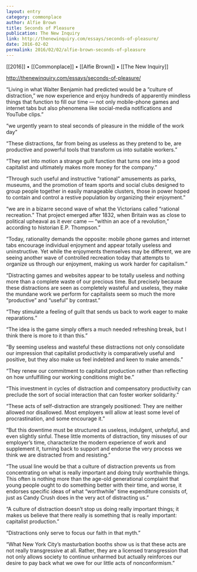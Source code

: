 ```yaml
---
layout: entry
category: commonplace
author: Alfie Brown
title: Seconds of Pleasure
publication: The New Inquiry
link: http://thenewinquiry.com/essays/seconds-of-pleasure/
date: 2016-02-02
permalink: 2016/02/02/alfie-brown-seconds-of-pleasure
---
```


[[2016]] • [[Commonplace]] • [[Alfie Brown]] • [[The New Inquiry]]

http://thenewinquiry.com/essays/seconds-of-pleasure/

“Living in what Walter Benjamin had predicted would be a “culture of distraction,” we now experience and enjoy hundreds of apparently mindless things that function to fill our time — not only mobile-phone games and internet tabs but also phenomena like social-media notifications and YouTube clips.”

“we urgently yearn to steal seconds of pleasure in the middle of the work day”

“These distractions, far from being as useless as they pretend to be, are productive and powerful tools that transform us into suitable workers.”

“They set into motion a strange guilt function that turns one into a good capitalist and ultimately makes more money for the company.”

“Through such useful and instructive “rational” amusements as parks, museums, and the promotion of team sports and social clubs designed to group people together in easily manageable clusters, those in power hoped to contain and control a restive population by organizing their enjoyment.”

“we are in a bizarre second wave of what the Victorians called “rational recreation.” That project emerged after 1832, when Britain was as close to political upheaval as it ever came — “within an ace of a revolution,” according to historian E.P. Thompson.”

“Today, rationality demands the opposite: mobile phone games and internet tabs encourage individual enjoyment and appear totally useless and uninstructive. Yet while the enjoyments themselves may be different, we are seeing another wave of controlled recreation today that attempts to organize us through our enjoyment, making us work harder for capitalism.”

“Distracting games and websites appear to be totally useless and nothing more than a complete waste of our precious time. But precisely because these distractions are seen as completely wasteful and useless, they make the mundane work we perform for capitalists seem so much the more “productive” and “useful” by contrast.”

“They stimulate a feeling of guilt that sends us back to work eager to make reparations.”

“The idea is the game simply offers a much needed refreshing break, but I think there is more to it than this.”

“By seeming useless and wasteful these distractions not only consolidate our impression that capitalist productivity is comparatively useful and positive, but they also make us feel indebted and keen to make amends.”

“They renew our commitment to capitalist production rather than reflecting on how unfulfilling our working conditions might be.”

“This investment in cycles of distraction and compensatory productivity can preclude the sort of social interaction that can foster worker solidarity.”

“These acts of self-distraction are strangely positioned: They are neither allowed nor disallowed. Most employers will allow at least some level of procrastination, and some encourage it.”

“But this downtime must be structured as useless, indulgent, unhelpful, and even slightly sinful. These little moments of distraction, tiny misuses of our employer’s time, characterize the modern experience of work and supplement it, turning back to support and endorse the very process we think we are distracted from and resisting.”

“The usual line would be that a culture of distraction prevents us from concentrating on what is really important and doing truly worthwhile things. This often is nothing more than the age-old generational complaint that young people ought to do something better with their time, and worse, it endorses specific ideas of what “worthwhile” time expenditure consists of, just as Candy Crush does in the very act of distracting us.”

“A culture of distraction doesn’t stop us doing really important things; it makes us believe that there really is something that is really important: capitalist production.”

“Distractions only serve to focus our faith in that myth.”

“What New York City’s masturbation booths show us is that these acts are not really transgressive at all. Rather, they are a licensed transgression that not only allows society to continue unharmed but actually reinforces our desire to pay back what we owe for our little acts of nonconformism.”
